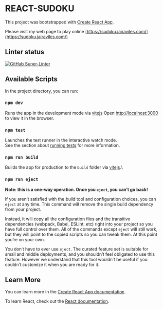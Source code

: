 # REACT-SUDOKU

This project was bootstrapped with [Create React App](https://github.com/facebook/create-react-app).

Please visit my web page to play online [https://sudoku.jairaviles.com/](https://sudoku.jairaviles.com/)

## Linter status

[![GitHub Super-Linter](https://github.com/JairAviles/react-sudoku/workflows/Lint%20Code%20Base/badge.svg)](https://github.com/marketplace/actions/super-linter)

## Available Scripts

In the project directory, you can run:

### `npm dev`

Runs the app in the development mode via [vitejs](https://vitejs.dev/)
Open [http://localhost:3000](http://localhost:3000) to view it in the browser.

### `npm test`

Launches the test runner in the interactive watch mode.\
See the section about [running tests](https://facebook.github.io/create-react-app/docs/running-tests) for more information.

### `npm run build`

Builds the app for production to the `build` folder via [vitejs](https://vitejs.dev/).\

### `npm run eject`

**Note: this is a one-way operation. Once you `eject`, you can’t go back!**

If you aren’t satisfied with the build tool and configuration choices, you can `eject` at any time. This command will remove the single build dependency from your project.

Instead, it will copy all the configuration files and the transitive dependencies (webpack, Babel, ESLint, etc) right into your project so you have full control over them. All of the commands except `eject` will still work, but they will point to the copied scripts so you can tweak them. At this point you’re on your own.

You don’t have to ever use `eject`. The curated feature set is suitable for small and middle deployments, and you shouldn’t feel obligated to use this feature. However we understand that this tool wouldn’t be useful if you couldn’t customize it when you are ready for it.

## Learn More

You can learn more in the [Create React App documentation](https://facebook.github.io/create-react-app/docs/getting-started).

To learn React, check out the [React documentation](https://reactjs.org/).
